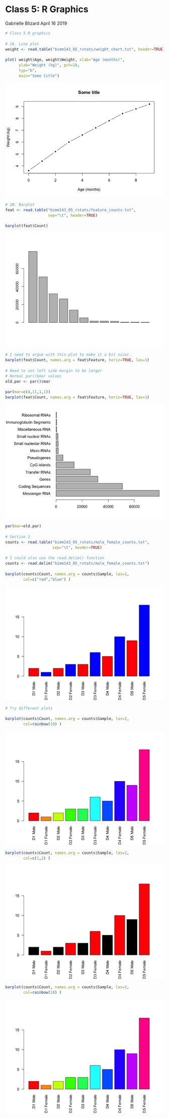 Class 5: R Graphics
================
Gabrielle Blizard
April 16 2019

``` r
# Class 5 R graphics

# 2A. Line plot
weight <- read.table("bimm143_05_rstats/weight_chart.txt", header=TRUE)

plot( weight$Age, weight$Weight, xlab="Age (months)", 
      ylab="Weight (kg)", pch=18,
      typ="b",
      main="Some title")
```

![](class05_files/figure-markdown_github/unnamed-chunk-1-1.png)

``` r
# 2B. Barplot
feat <- read.table("bimm143_05_rstats/feature_counts.txt", 
                   sep="\t", header=TRUE)

barplot(feat$Count)
```

![](class05_files/figure-markdown_github/unnamed-chunk-1-2.png)

``` r
# I need to argue with this plot to make it a bit nicer.
barplot(feat$Count, names.arg = feat$Feature, horiz=TRUE, las=1)

# Need to set left side margin to be larger
# Normal par()$mar values
old.par <- par()$mar

par(mar=c(4,11,1,1))
barplot(feat$Count, names.arg = feat$Feature, horiz=TRUE, las=1)
```

![](class05_files/figure-markdown_github/unnamed-chunk-1-3.png)

``` r
par(mar=old.par)

# Section 3
counts <- read.table("bimm143_05_rstats/male_female_counts.txt", 
                     sep="\t", header=TRUE)

# I could also use the read.delim() function
counts <- read.delim("bimm143_05_rstats/male_female_counts.txt")

barplot(counts$Count, names.arg = counts$Sample, las=2,
        col=c("red","blue") )
```

![](class05_files/figure-markdown_github/unnamed-chunk-1-4.png)

``` r
# Try different plots

barplot(counts$Count, names.arg = counts$Sample, las=2,
        col=rainbow(10) )
```

![](class05_files/figure-markdown_github/unnamed-chunk-1-5.png)

``` r
barplot(counts$Count, names.arg = counts$Sample, las=2,
        col=c(1,2) )
```

![](class05_files/figure-markdown_github/unnamed-chunk-1-6.png)

``` r
barplot(counts$Count, names.arg = counts$Sample, las=2,
        col=rainbow(10) )
```

![](class05_files/figure-markdown_github/unnamed-chunk-1-7.png)
